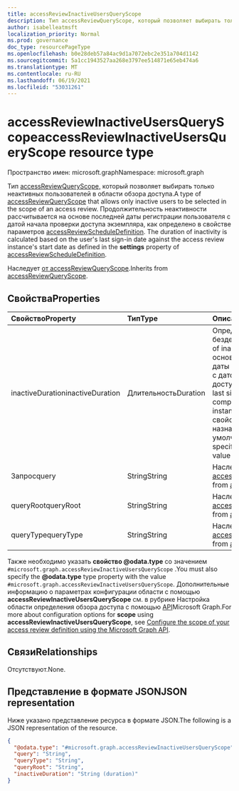 ```yaml
---
title: accessReviewInactiveUsersQueryScope
description: Тип accessReviewQueryScope, который позволяет выбирать только неактивных пользователей в области обзора доступа.
author: isabelleatmsft
localization_priority: Normal
ms.prod: governance
doc_type: resourcePageType
ms.openlocfilehash: b0e28deb57a84ac9d1a7072ebc2e351a704d1142
ms.sourcegitcommit: 5a1cc1943527aa268e3797ee514871e65eb474a6
ms.translationtype: MT
ms.contentlocale: ru-RU
ms.lasthandoff: 06/19/2021
ms.locfileid: "53031261"
---
```

# <a name="accessreviewinactiveusersqueryscope-resource-type"></a><span data-ttu-id="0862c-103">accessReviewInactiveUsersQueryScope</span><span class="sxs-lookup"><span data-stu-id="0862c-103">accessReviewInactiveUsersQueryScope resource type</span></span>

<span data-ttu-id="0862c-104">Пространство имен: microsoft.graph</span><span class="sxs-lookup"><span data-stu-id="0862c-104">Namespace: microsoft.graph</span></span>

<span data-ttu-id="0862c-105">Тип [accessReviewQueryScope,](../resources/accessreviewqueryscope.md) который позволяет выбирать только неактивных пользователей в области обзора доступа.</span><span class="sxs-lookup"><span data-stu-id="0862c-105">A type of [accessReviewQueryScope](../resources/accessreviewqueryscope.md) that allows only inactive users to be selected in the scope of an access review.</span></span> <span data-ttu-id="0862c-106">Продолжительность неактивности рассчитывается на основе последней даты регистрации пользователя с датой начала проверки доступа экземпляра, как определено в свойстве параметров [accessReviewScheduleDefinition](../resources/accessreviewscheduledefinition.md). </span><span class="sxs-lookup"><span data-stu-id="0862c-106">The duration of inactivity is calculated based on the user's last sign-in date against the access review instance's start date as defined in the **settings** property of [accessReviewScheduleDefinition](../resources/accessreviewscheduledefinition.md).</span></span>

<span data-ttu-id="0862c-107">Наследует [от accessReviewQueryScope](../resources/accessreviewqueryscope.md).</span><span class="sxs-lookup"><span data-stu-id="0862c-107">Inherits from [accessReviewQueryScope](../resources/accessreviewqueryscope.md).</span></span>

## <a name="properties"></a><span data-ttu-id="0862c-108">Свойства</span><span class="sxs-lookup"><span data-stu-id="0862c-108">Properties</span></span>
|<span data-ttu-id="0862c-109">Свойство</span><span class="sxs-lookup"><span data-stu-id="0862c-109">Property</span></span>|<span data-ttu-id="0862c-110">Тип</span><span class="sxs-lookup"><span data-stu-id="0862c-110">Type</span></span>|<span data-ttu-id="0862c-111">Описание</span><span class="sxs-lookup"><span data-stu-id="0862c-111">Description</span></span>|
|:---|:---|:---|
|<span data-ttu-id="0862c-112">inactiveDuration</span><span class="sxs-lookup"><span data-stu-id="0862c-112">inactiveDuration</span></span>|<span data-ttu-id="0862c-113">Длительность</span><span class="sxs-lookup"><span data-stu-id="0862c-113">Duration</span></span>|<span data-ttu-id="0862c-114">Определяет продолжительность бездействия.</span><span class="sxs-lookup"><span data-stu-id="0862c-114">Defines the duration of inactivity.</span></span> <span data-ttu-id="0862c-115">Неактивность основана на последнем знаке даты пользователя по сравнению с датой начала проверки доступа.</span><span class="sxs-lookup"><span data-stu-id="0862c-115">Inactivity is based on the last sign in date of the user compared to the access review instance's start date.</span></span> <span data-ttu-id="0862c-116">Если это свойство не указано, ему назначено значение по `PT0S` умолчанию.</span><span class="sxs-lookup"><span data-stu-id="0862c-116">If this property is not specified, it's assigned the default value `PT0S`.</span></span>|
|<span data-ttu-id="0862c-117">Запрос</span><span class="sxs-lookup"><span data-stu-id="0862c-117">query</span></span>|<span data-ttu-id="0862c-118">String</span><span class="sxs-lookup"><span data-stu-id="0862c-118">String</span></span>|<span data-ttu-id="0862c-119">Наследуется [от accessReviewQueryScope](../resources/accessreviewqueryscope.md).</span><span class="sxs-lookup"><span data-stu-id="0862c-119">Inherited from [accessReviewQueryScope](../resources/accessreviewqueryscope.md).</span></span>|
|<span data-ttu-id="0862c-120">queryRoot</span><span class="sxs-lookup"><span data-stu-id="0862c-120">queryRoot</span></span>|<span data-ttu-id="0862c-121">String</span><span class="sxs-lookup"><span data-stu-id="0862c-121">String</span></span>|<span data-ttu-id="0862c-122">Наследуется [от accessReviewQueryScope](../resources/accessreviewqueryscope.md).</span><span class="sxs-lookup"><span data-stu-id="0862c-122">Inherited from [accessReviewQueryScope](../resources/accessreviewqueryscope.md).</span></span>|
|<span data-ttu-id="0862c-123">queryType</span><span class="sxs-lookup"><span data-stu-id="0862c-123">queryType</span></span>|<span data-ttu-id="0862c-124">String</span><span class="sxs-lookup"><span data-stu-id="0862c-124">String</span></span>|<span data-ttu-id="0862c-125">Наследуется [от accessReviewQueryScope](../resources/accessreviewqueryscope.md).</span><span class="sxs-lookup"><span data-stu-id="0862c-125">Inherited from [accessReviewQueryScope](../resources/accessreviewqueryscope.md).</span></span>|

<span data-ttu-id="0862c-126">Также необходимо указать **свойство @odata.type** со значением `#microsoft.graph.accessReviewInactiveUsersQueryScope` .</span><span class="sxs-lookup"><span data-stu-id="0862c-126">You must also specify the **@odata.type** type property with the value `#microsoft.graph.accessReviewInactiveUsersQueryScope`.</span></span> <span data-ttu-id="0862c-127">Дополнительные информацию о  параметрах конфигурации области с помощью **accessReviewInactiveUsersQueryScope** см. в рубрике Настройка области определения обзора доступа с помощью [API](/graph/accessreviews-scope-concept)Microsoft Graph.</span><span class="sxs-lookup"><span data-stu-id="0862c-127">For more about configuration options for **scope** using **accessReviewInactiveUsersQueryScope**, see [Configure the scope of your access review definition using the Microsoft Graph API](/graph/accessreviews-scope-concept).</span></span>

## <a name="relationships"></a><span data-ttu-id="0862c-128">Связи</span><span class="sxs-lookup"><span data-stu-id="0862c-128">Relationships</span></span>
<span data-ttu-id="0862c-129">Отсутствуют.</span><span class="sxs-lookup"><span data-stu-id="0862c-129">None.</span></span>

## <a name="json-representation"></a><span data-ttu-id="0862c-130">Представление в формате JSON</span><span class="sxs-lookup"><span data-stu-id="0862c-130">JSON representation</span></span>
<span data-ttu-id="0862c-131">Ниже указано представление ресурса в формате JSON.</span><span class="sxs-lookup"><span data-stu-id="0862c-131">The following is a JSON representation of the resource.</span></span>
<!-- {
  "blockType": "resource",
  "@odata.type": "microsoft.graph.accessReviewInactiveUsersQueryScope"
}
-->
``` json
{
  "@odata.type": "#microsoft.graph.accessReviewInactiveUsersQueryScope",
  "query": "String",
  "queryType": "String",
  "queryRoot": "String",
  "inactiveDuration": "String (duration)"
}
```
